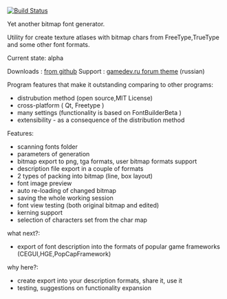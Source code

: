 [![Build Status](https://travis-ci.org/andryblack/fontbuilder.svg?branch=master)](https://travis-ci.org/andryblack/fontbuilder)

Yet another bitmap font generator.

Utility for create texture atlases with bitmap chars from FreeType,TrueType and some other font formats.

Current state: alpha

Downloads : [from github](https://github.com/andryblack/fontbuilder/downloads)
Support : [gamedev.ru forum theme](http://www.gamedev.ru/projects/forum/?id=133540) (russian)

Program features that make it outstanding comparing to other programs:

* distrubution method (open source,MIT License)
* cross-platform ( Qt, Freetype )
* many settings (functionality is based on FontBuilderBeta )
* extensibility - as a consequence of the distribution method

Features:

* scanning fonts folder
* parameters of generation
* bitmap export to png, tga formats, user bitmap formats support
* description file export in a couple of formats
* 2 types of packing into bitmap (line, box layout)
* font image preview
* auto re-loading of changed bitmap
* saving the whole working session
* font view testing (both original bitmap and edited)
* kerning support
* selection of characters set from the char map

what next?:

* export of font description into the formats of popular game frameworks (CEGUI,HGE,PopCapFramework)

why here?:

* create export into your description formats, share it, use it
* testing, suggestions on functionality expansion

